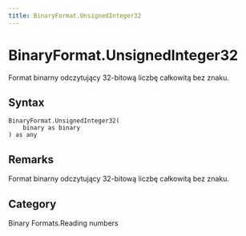 ```yaml
---
title: BinaryFormat.UnsignedInteger32
---
```


# BinaryFormat.UnsignedInteger32


Format binarny odczytujący 32-bitową liczbę całkowitą bez znaku.


## Syntax

```powerquery
BinaryFormat.UnsignedInteger32(
    binary as binary
) as any
```


## Remarks

Format binarny odczytujący 32-bitową liczbę całkowitą bez znaku.



## Category
Binary Formats.Reading numbers
